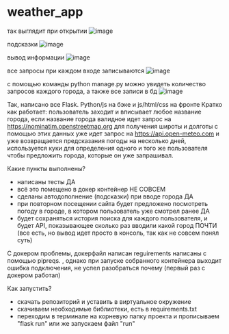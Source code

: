 # weather_app
так выглядит при открытии
![image](https://github.com/user-attachments/assets/c0dd5ff2-e3fe-428b-aa91-16c8fdd869fd)


подсказки
![image](https://github.com/user-attachments/assets/646bc3c7-aa5c-4d10-a908-0b5847f3d037)


вывод информации
![image](https://github.com/user-attachments/assets/871f8ea3-bbe0-48c7-8bd7-7561c01dece2)


все запросы при каждом входе записываются
![image](https://github.com/user-attachments/assets/a34f9533-50b6-430f-8c1a-ff8f28c2d46c)


c помощью команды python manage.py можно увидеть количество запросов каждого города, а также все записи в бд
![image](https://github.com/user-attachments/assets/20efed23-1aa6-469a-9281-609d30ffdec9)


Так, написано все Flask. Python/js на бэке и js/html/css на фронте
Кратко как работает: пользователь заходит и вписывает любое название города,  если название города валидное идет запрос на  https://nominatim.openstreetmap.org для получения широты и долготы с помощью этих данных уже идет запрос на https://api.open-meteo.com и уже возвращается предсказания погоды на несколько дней, используется куки для определения одного и того же пользователя чтобы предложить города, которые он уже запрашивал.

Какие пункты выполнены? 
- написаны тесты   ДА
- всё это помещено в докер контейнер          НЕ СОВСЕМ
- сделаны автодополнение (подсказки) при вводе города        ДА 
- при повторном посещении сайта будет предложено посмотреть погоду в городе, в котором пользователь уже смотрел ранее      ДА
- будет сохраняться история поиска для каждого пользователя, и будет API, показывающее сколько раз вводили какой город     ПОЧТИ (все есть, но вывод идет просто в консоль, так как не совсем понял суть)


С докером проблемы, докерфайл написан reguirements написаны с помощью pipreqs. , однако при запуске собранного контейнера выходит ошибка подключения, не успел разобраться почему (первый раз с докером работал)


Как запустить?
 - скачать репозиторий и уставить в виртуальное окружение
 - скачиваем необходимые библиотеки, есть в requirements.txt
 - переходим в терминале на корневую папку проекта и прописываем "flask run" или же запускаем файл "run"





